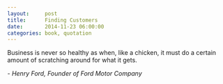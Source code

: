 ```yaml
---
layout:     post
title:      Finding Customers
date:       2014-11-23 06:00:00
categories: book, quotation
---
```


Business is never so healthy as when, like a chicken, it must do a certain amount of scratching around for what it gets.

*- Henry Ford, Founder of Ford Motor Company*
